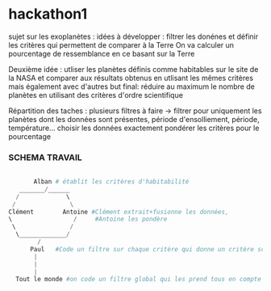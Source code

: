 
# hackathon1
sujet sur les exoplanètes : 
idées à développer : filtrer les donénes et définir les critères qui permettent de comparer à la Terre
On va calculer un pourcentage de ressemblance en ce basant sur la Terre 

Deuxième idée : utliser les planètes définis comme habitables sur le site de la NASA et comparer aux résultats obtenus en utlisant les mêmes critères mais également avec d'autres
but final: réduire au maximum le nombre de planètes en utilisant des critères d'ordre scientifique 

Répartition des taches : plusieurs filtres à faire -> filtrer pour uniquement les planètes dont les données sont présentes, période d'ensolliement, période, température...
                         choisir les données exactement
                         pondérer les critères pour le pourcentage 



### SCHEMA TRAVAIL

```python
    
       Alban # établit les critères d'habitabilité
   _______/______
  /             \   
 /               \
Clément        Antoine #Clément extrait+fusionne les données, 
\                 /     #Antoine les pondère
 \               / 
  \_____________/
        /
      Paul   #Code un filtre sur chaque critère qui donne un critère score
       |
       |
       |
  Tout le monde #on code un filtre global qui les prend tous en compte pondérés et donne un pourcentage ou un score à chaque planère
```
